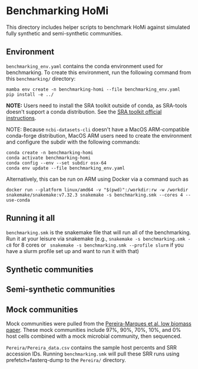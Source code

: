 # Benchmarking HoMi

This directory includes helper scripts to benchmark HoMi against simulated fully synthetic and semi-synthetic communities.

## Environment
`benchmarking_env.yaml` contains the conda environment used for benchmarking. To create this environment, run the following command from this `benchmarking/` directory:
```
mamba env create -n benchmarking-homi --file benchmarking_env.yaml
pip install -e ../
```

**NOTE:** Users need to install the SRA toolkit outside of conda, as SRA-tools doesn't support a conda distribution. See the [SRA toolkit official instructions](https://github.com/ncbi/sra-tools/wiki/01.-Downloading-SRA-Toolkit).

NOTE: Because `ncbi-datasets-cli` doesn't have a MacOS ARM-compatible conda-forge distribution, MacOS ARM users need to create the environment and configure the subdir with the following commands:
```
conda create -n benchmarking-homi
conda activate benchmarking-homi 
conda config --env --set subdir osx-64
conda env update --file benchmarking_env.yaml
```

Alternatively, this can be run on ARM using Docker via a command such as
```
docker run --platform linux/amd64 -v "$(pwd)":/workdir:rw -w /workdir snakemake/snakemake:v7.32.3 snakemake -s benchmarking.smk --cores 4 --use-conda
```

## Running it all

`benchmarking.smk` is the snakemake file that will run all of the benchmarking. Run it at your leisure via snakemake (e.g., `snakemake -s benchmarking.smk -c8` for 8 cores or ` snakemake -s benchmarking.smk --profile slurm` if you have a slurm profile set up and want to run it with that)

## Synthetic communities

## Semi-synthetic communities

## Mock communities
Mock communities were pulled from the [Pereira-Marques et al. low biomass paper](https://www.ncbi.nlm.nih.gov/pmc/articles/PMC10913719/). These mock communities include 97%, 90%, 70%, 10%, and 0% host cells combined with a mock microbial community, then sequenced. 

`Pereira/Pereira_data.csv` contains the sample host percents and SRR accession IDs. Running `benchmarking.smk` will pull these SRR runs using prefetch+fasterq-dump to the `Pereira/` directory.
